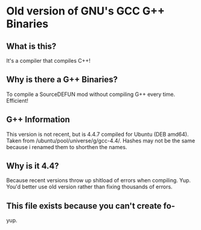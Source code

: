# Old version of GNU's GCC G++ Binaries
## What is this?
It's a compiler that compiles C++!
## Why is there a G++ Binaries?
To compile a SourceDEFUN mod without compiling G++ every time. Efficient!
## G++ Information
This version is not recent, but is 4.4.7 compiled for Ubuntu (DEB amd64). Taken from /ubuntu/pool/universe/g/gcc-4.4/. Hashes may not be the same because i renamed them to shorthen the names.
## Why is it 4.4?
Because recent versions throw up shitload of errors when compiling. Yup. You'd better use old version rather than fixing thousands of errors.
## This file exists because you can't create fo-
yup.
